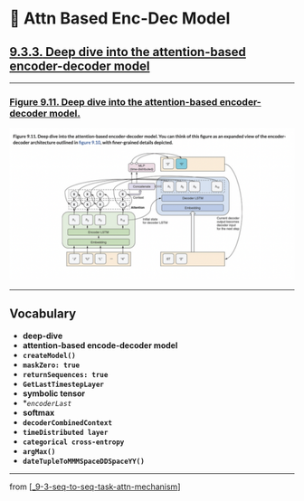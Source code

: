 # 🧬 Attn Based Enc-Dec Model

## [**9.3.3.** Deep dive into the attention-based encoder-decoder model](https://livebook.manning.com/book/deep-learning-with-javascript/chapter-9/218)

---

### [**Figure 9.11.** Deep dive into the attention-based encoder-decoder model.](https://livebook.manning.com/book/deep-learning-with-javascript/chapter-9/ch09fig11)

<img src="../../../assets/figures/Figure_9-11.png">

---

## **Vocabulary**

- **deep-dive**
- **attention-based encode-decoder model**
- **`createModel()`**
- **`maskZero: true`**
- **`returnSequences: true`**
- **`GetLastTimestepLayer`**
- **symbolic tensor**
- \*_`encoderLast`_
- **softmax**
- **`decoderCombinedContext`**
- **`timeDistributed layer`**
- **`categorical cross-entropy`**
- **`argMax()`**
- **`dateTupleToMMMSpaceDDSpaceYY()`**

---

from [[_9-3-seq-to-seq-task-attn-mechanism]]

[//begin]: # "Autogenerated link references for markdown compatibility"
[_9-3-seq-to-seq-task-attn-mechanism]: _9-3-seq-to-seq-task-attn-mechanism.md "🧬 Seq-to-seq Attn Mechanism"
[//end]: # "Autogenerated link references"
